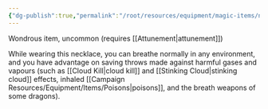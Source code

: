 ```yaml
---
{"dg-publish":true,"permalink":"/root/resources/equipment/magic-items/necklace-of-adaptation/"}
---
```


Wondrous item, uncommon (requires [[Attunement\|attunement]])

While wearing this necklace, you can breathe normally in any environment, and you have advantage on saving throws made against harmful gases and vapours (such as [[Cloud Kill\|cloud kill]] and [[Stinking Cloud\|stinking cloud]] effects, inhaled [[Campaign Resources/Equipment/Items/Poisons\|poisons]], and the breath weapons of some dragons).